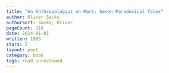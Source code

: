 ```yaml
---
title: "An Anthropologist on Mars: Seven Paradoxical Tales"
author: Oliver Sacks
authorSort: Sacks, Oliver
pageCount: 318
date: 2014-01-01
written: 1995
stars: 5
layout: post
category: book
tags: read unreviewed
---
```

